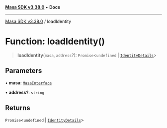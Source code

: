 [**Masa SDK v3.38.0**](../README.md) • **Docs**

***

[Masa SDK v3.38.0](../globals.md) / loadIdentity

# Function: loadIdentity()

> **loadIdentity**(`masa`, `address`?): `Promise`\<`undefined` \| [`IdentityDetails`](../interfaces/IdentityDetails.md)\>

## Parameters

• **masa**: [`MasaInterface`](../interfaces/MasaInterface.md)

• **address?**: `string`

## Returns

`Promise`\<`undefined` \| [`IdentityDetails`](../interfaces/IdentityDetails.md)\>

